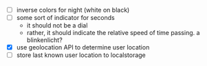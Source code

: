 - [ ] inverse colors for night (white on black)
- [ ] some sort of indicator for seconds 
  - it should not be a dial
  - rather, it should indicate the relative speed of time passing. a blinkenlicht?
- [x] use geolocation API to determine user location
- [ ] store last known user location to localstorage
